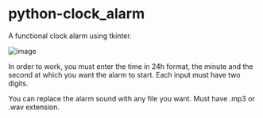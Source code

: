 # python-clock_alarm
A functional clock alarm using tkinter.

![image](https://user-images.githubusercontent.com/44675103/134320031-b8dd5cae-8679-4d59-980c-90ab9e30c4d1.png)

In order to work, you must enter the time in 24h format, the minute and the second at which you want the alarm to start. Each input must have two digits. 

You can replace the alarm sound with any file you want. Must have .mp3 or .wav extension.
